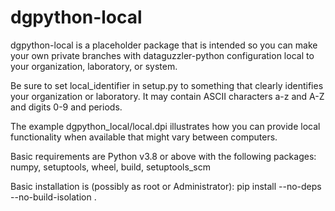 dgpython-local
==============

dgpython-local is a placeholder package that is intended so you
can make your own private branches with dataguzzler-python
configuration local to your organization, laboratory, or system.

Be sure to set local_identifier in setup.py to something that
clearly identifies your organization or laboratory. It may
contain ASCII characters a-z and A-Z and digits 0-9 and
periods.

The example dgpython_local/local.dpi illustrates how you can
provide local functionality when available that might vary
between computers. 

Basic requirements are Python v3.8 or above with the following packages: numpy, setuptools, wheel, build, setuptools_scm

Basic installation is (possibly as root or Administrator):
    pip install --no-deps --no-build-isolation .


